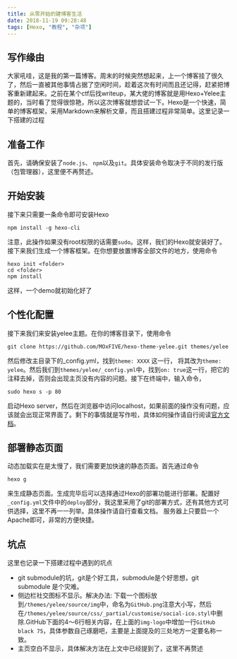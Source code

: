 ```yaml
---
title: 从零开始的建博客生活
date: 2018-11-19 09:28:48
tags: [Hexo, "教程", "杂项"]
---
```

## 写作缘由
大家吼哇，这是我的第一篇博客。周末的时候突然想起来，上一个博客挂了很久了，然后一直被其他事情占据了空闲时间，趁着这次有时间而且还记得，赶紧把博客重新建起来。之前在某个ctf后找writeup，某大佬的博客就是用Hexo+Yelee主题的，当时看了觉得很惊艳，所以这次博客就想尝试一下。Hexo是一个快速，简单的博客框架，采用Markdown来解析文章，而且搭建过程非常简单。这里记录一下搭建的过程
<!-- more -->
## 准备工作
首先，请确保安装了`node.js`、 `npm`以及`git`。具体安装命令取决于不同的发行版（包管理器），这里便不再赘述。
## 开始安装
接下来只需要一条命令即可安装Hexo
```
npm install -g hexo-cli
```
注意，此操作如果没有root权限的话需要`sudo`。这样，我们的Hexo就安装好了。接下来我们生成一个博客框架。在你想要放置博客全部文件的地方，使用命令
```
hexo init <folder>
cd <folder>
npm install
```
这样，一个demo就初始化好了
## 个性化配置
接下来我们来安装yelee主题。在你的博客目录下，使用命令
```
git clone https://github.com/MOxFIVE/hexo-theme-yelee.git themes/yelee
```
然后修改主目录下的_config.yml，找到`theme: XXXX` 这一行， 将其改为`theme: yelee`。然后我们到`themes/yelee/_config.yml`中，找到`on: true`这一行，把它的注释去掉，否则会出现主页没有内容的问题。接下在终端中，输入命令，
```
sudo hexo s -p 80
```
启动Hexo server，然后在浏览器中访问localhost，如果前面的操作没有问题，应该就会出现正常界面了。剩下的事情就是写作啦，具体如何操作请自行阅读[官方文档](https://hexo.io/zh-cn/docs)。
## 部署静态页面
动态加载实在是太慢了，我们需要更加快速的静态页面。首先通过命令
```
hexo g
```
来生成静态页面。生成完毕后可以选择通过Hexo的部署功能进行部署。配置好`_config.yml`文件中的`deploy`部分，我这里采用了git的部署方式，还有其他方式可供选择，这里不再一一列举。具体操作请自行查看文档。
服务器上只要启一个Apache即可，非常的方便快捷。
## 坑点
这里也记录一下搭建过程中遇到的坑点
* git submodule的坑，git是个好工具，submodule是个好思想，git submodule 是个灾难。
* 侧边栏社交图标不显示。解决办法: 下载一个图标放到`/themes/yelee/source/img`中，命名为`GitHub.png`注意大小写，然后在`/themes/yelee/source/css/_partial/customise/social-ico.styl`中删除.GitHub下面的4～6行相关内容，在上面的`img-logo`中增加一行`GitHub black 75`，具体参数自己琢磨吧，主要是上面提及的三处地方一定要名称一致。
* 主页空白不显示，具体解决方法在上文中已经提到了，这里不再赘述
